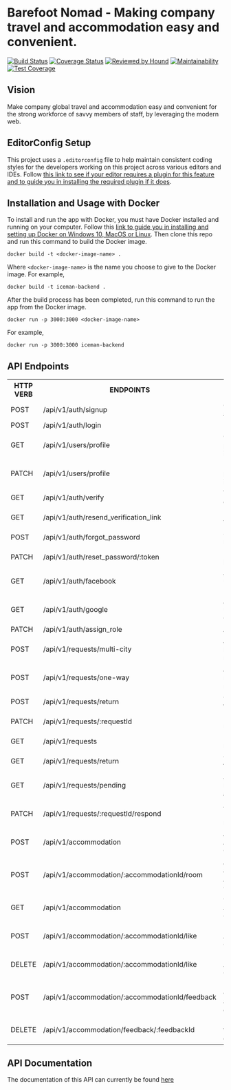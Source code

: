 # Barefoot Nomad - Making company travel and accommodation easy and convenient.

[![Build Status](https://travis-ci.com/andela/iceman-backend.svg?branch=development)](https://travis-ci.com/andela/iceman-backend)
[![Coverage Status](https://coveralls.io/repos/github/andela/iceman-backend/badge.svg?branch=development)](https://coveralls.io/github/andela/iceman-backend?branch=development) [![Reviewed by Hound](https://img.shields.io/badge/Reviewed_by-Hound-8E64B0.svg)](https://houndci.com)
[![Maintainability](https://api.codeclimate.com/v1/badges/56f831ea8261409ffb5f/maintainability)](https://codeclimate.com/github/andela/iceman-backend/maintainability)
[![Test Coverage](https://api.codeclimate.com/v1/badges/56f831ea8261409ffb5f/test_coverage)](https://codeclimate.com/github/andela/iceman-backend/test_coverage)

## Vision

Make company global travel and accommodation easy and convenient for the strong workforce of savvy members of staff, by leveraging the modern web.

## EditorConfig Setup
This project uses a `.editorconfig` file to help maintain consistent coding styles for the developers working on this project across various editors and IDEs. Follow [this link to see if your editor requires a plugin for this feature and to guide you in installing the required plugin if it does](https://editorconfig.org/#download).

## Installation and Usage with Docker
To install and run the app with Docker, you must have Docker installed and running on your computer. Follow this [link to guide you in installing and setting up Docker on Windows 10, MacOS or Linux](https://docs.docker.com/install/). Then clone this repo and run this command to build the Docker image.
```
docker build -t <docker-image-name> .
```
Where `<docker-image-name>` is the name you choose to give to the Docker image. For example,
```
docker build -t iceman-backend .
```
After the build process has been completed, run this command to run the app from the Docker image.
```
docker run -p 3000:3000 <docker-image-name>
```
For example,
```
docker run -p 3000:3000 iceman-backend
```

## API Endpoints

<table>
<tr><th>HTTP VERB</th><th>ENDPOINTS</th><th>DESCRIPTION</th></tr>
<tr><td>POST</td><td>/api/v1/auth/signup</td><td>Creates user account</td></tr>
<tr><td>POST</td><td>/api/v1/auth/login</td><td>Logs user in</td></tr>
<tr><td>GET</td><td>/api/v1/users/profile</td><td>Gets user profile information</td></tr>
<tr><td>PATCH</td><td>/api/v1/users/profile</td><td>Updates user profile information</td></tr>
<tr><td>GET</td><td>/api/v1/auth/verify</td><td>Verify user email</td></tr>
<tr><td>GET</td><td>/api/v1/auth/resend_verification_link</td><td>Resend verification link</td></tr>
<tr><td>POST</td><td>/api/v1/auth/forgot_password</td><td>Send password reset token</td></tr>
<tr><td>PATCH</td><td>/api/v1/auth/reset_password/:token</td><td>Reset user password</td></tr>
<tr><td>GET</td><td>/api/v1/auth/facebook</td><td>Authenticate user using Facebook</td></tr>
<tr><td>GET</td><td>/api/v1/auth/google</td><td>Authenticate user using Google</td></tr>
<tr><td>PATCH</td><td>/api/v1/auth/assign_role</td><td>Assign user role</td></tr>
<tr><td>POST</td><td>/api/v1/requests/multi-city</td><td>Allow user to make multi city request</td></tr>
<tr><td>POST</td><td>/api/v1/requests/one-way</td><td>Allow user to make one way request</td></tr>
<tr><td>POST</td><td>/api/v1/requests/return</td><td>Create a return trip</td></tr>
<tr><td>PATCH</td><td>/api/v1/requests/:requestId</td><td>Updates trip requests</td></tr>
<tr><td>GET</td><td>/api/v1/requests</td><td>Retrieve user requests</td></tr>
<tr><td>GET</td><td>/api/v1/requests/return</td><td>Create a return trip</td></tr>
<tr><td>GET</td><td>/api/v1/requests/pending</td><td>Avail open requests for approval</td></tr>
<tr><td>PATCH</td><td>/api/v1/requests/:requestId/respond</td><td>Approve or Reject a travel request</td></tr>
<tr><td>POST</td><td>/api/v1/accommodation</td><td>Add an Accommodation Centre</td></tr>
<tr><td>POST</td><td>/api/v1/accommodation/:accommodationId/room</td><td>Add a room to an Accommodation Centre</td></tr>
<tr><td>GET</td><td>/api/v1/accommodation</td><td>Get all Accommodation Centres</td></tr>
<tr><td>POST</td><td>/api/v1/accommodation/:accommodationId/like</td><td>Like an Accommodation Centre</td></tr>
<tr><td>DELETE</td><td>/api/v1/accommodation/:accommodationId/like</td><td>Unlike an Accommodation Centre</td></tr>
<tr><td>POST</td><td>/api/v1/accommodation/:accommodationId/feedback</td><td>Post a feedback comment on an accommodation centre</td></tr>
<tr><td>DELETE</td><td>/api/v1/accommodation/feedback/:feedbackId</td><td>Delete a feedback comment</td></tr>
</table>

## API Documentation
The documentation of this API can currently be found [here](https://iceman-backend-staging.herokuapp.com/docs/)
